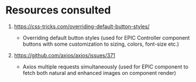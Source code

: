 # Resources consulted

1. https://css-tricks.com/overriding-default-button-styles/

   - Overriding default button styles (used for EPIC Controller component buttons with some customization to sizing, colors, font-size etc.)

2. https://github.com/axios/axios/issues/371

   - Axios multiple requests simultaneously (used for EPIC component to fetch both natural and enhanced images on component render)
